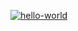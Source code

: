 [![hello-world](https://github.com/annafedorova21/hexlet-workflow/actions/workflows/hello-world.yml/badge.svg)](https://github.com/annafedorova21/hexlet-workflow/actions/workflows/hello-world.yml)
